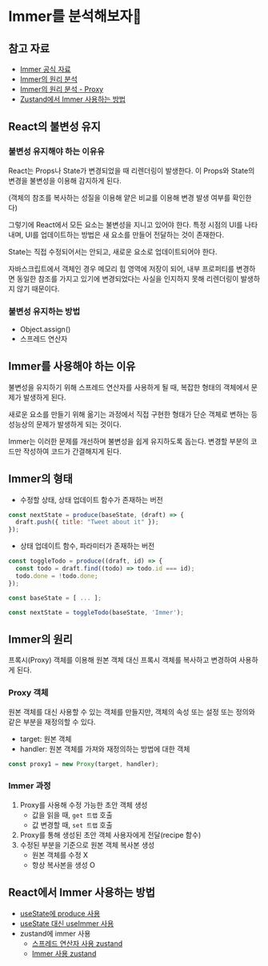 # Immer를 분석해보자🎯

## 참고 자료

- [Immer 공식 자료](https://immerjs.github.io/immer/)
- [Immer의 원리 분석](https://ui.toast.com/weekly-pick/ko_20220217?ref=codenary)
- [Immer의 원리 분석 - Proxy](https://developer.mozilla.org/ko/docs/Web/JavaScript/Reference/Global_Objects/Proxy)
- [Zustand에서 Immer 사용하는 방법](https://www.heropy.dev/p/n74Tgc)

## React의 불변성 유지

### 불변성 유지해야 하는 이유유

React는 Props나 State가 변경되었을 때 리렌더링이 발생한다. 이 Props와 State의 변경을 불변성을 이용해 감지하게 된다.

(객체의 참조를 복사하는 성질을 이용해 얕은 비교를 이용해 변경 발생 여부를 확인한다)

그렇기에 React에서 모든 요소는 불변성을 지니고 있어야 한다. 특정 시점의 UI를 나타내며, UI를 업데이트하는 방법은 새 요소를 만들어 전달하는 것이 존재한다.

State는 직접 수정되어서는 안되고, 새로운 요소로 업데이트되어야 한다.

자바스크립트에서 객체인 경우 메모리 힙 영역에 저장이 되어, 내부 프로퍼티를 변경하면 동일한 참조를 가지고 있기에 변경되었다는 사실을 인지하지 못해 리렌더링이 발생하지 않기 때문이다.

### 불변성 유지하는 방법

- Object.assign()
- 스프레드 연산자

## Immer를 사용해야 하는 이유

불변성을 유지하기 위해 스프레드 연산자를 사용하게 될 때, 복잡한 형태의 객체에서 문제가 발생하게 된다.

새로운 요소를 만들기 위해 옮기는 과정에서 직접 구현한 형태가 단순 객체로 변하는 등 성능상의 문제가 발생하게 되는 것이다.

Immer는 이러한 문제를 개선하며 불변성을 쉽게 유지하도록 돕는다. 변경할 부분의 코드만 작성하여 코드가 간결해지게 된다.

## Immer의 형태

- 수정할 상태, 상태 업데이트 함수가 존재하는 버전

```js
const nextState = produce(baseState, (draft) => {
  draft.push({ title: "Tweet about it" });
});
```

- 상태 업데이트 함수, 파라미터가 존재하는 버전

```js
const toggleTodo = produce((draft, id) => {
  const todo = draft.find((todo) => todo.id === id);
  todo.done = !todo.done;
});

const baseState = [ ... ];

const nextState = toggleTodo(baseState, 'Immer');
```

## Immer의 원리

프록시(Proxy) 객체를 이용해 원본 객체 대신 프록시 객체를 복사하고 변경하여 사용하게 된다.

### Proxy 객체

원본 객체를 대신 사용할 수 있는 객체를 만들지만, 객체의 속성 또는 설정 또는 정의와 같은 부분을 재정의할 수 있다.

- target: 원본 객체
- handler: 원본 객체를 가져와 재정의하는 방법에 대한 객체

```js
const proxy1 = new Proxy(target, handler);
```

### Immer 과정

1. Proxy를 사용해 수정 가능한 초안 객체 생성
   - 값을 읽을 때, `get 트랩` 호출
   - 값 변경할 때, `set 트랩` 호출
2. Proxy를 통해 생성된 초안 객체 사용자에게 전달(recipe 함수)
3. 수정된 부분을 기준으로 원본 객체 복사본 생성
   - 원본 객체를 수정 X
   - 항상 복사본을 생성 O

## React에서 Immer 사용하는 방법

- [useState에 produce 사용](https://github.com/minjeongss/React-Ts-Practice/tree/main/Immer/src/components/UseStateVersion.tsx)
- [useState 대신 useImmer 사용](https://github.com/minjeongss/React-Ts-Practice/tree/main/Immer/src/components/UseImmerVersion.tsx)
- zustand에 immer 사용
  - [스프레드 연산자 사용 zustand](https://github.com/minjeongss/React-Ts-Practice/tree/main/Immer/src/store/originUserStore.ts)
  - [Immer 사용 zustand](https://github.com/minjeongss/React-Ts-Practice/tree/main/Immer/src/store/immerUserStore.ts)
